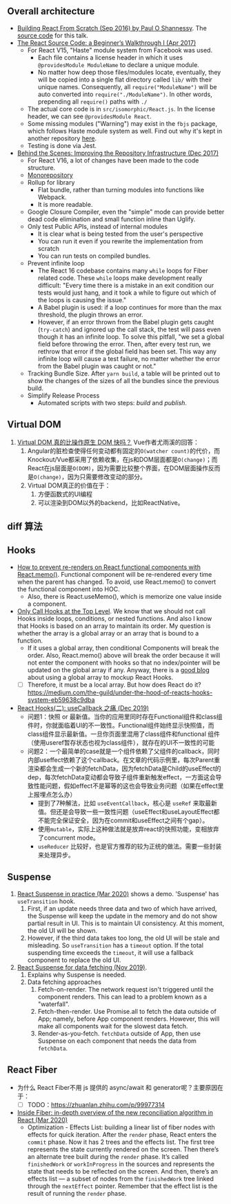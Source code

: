 
## Overall architecture
* [Building React From Scratch (Sep 2016) by Paul O Shannessy](https://www.youtube.com/watch?v=_MAD4Oly9yg&ab_channel=ReactRally). The [source code](https://github.com/zpao/building-react-from-scratch) for this talk.
* [The React Source Code: a Beginner’s Walkthrough I (Apr 2017)](https://medium.com/@ericchurchill/the-react-source-code-a-beginners-walkthrough-i-7240e86f3030)
  * For React V15, "Haste" module system from Facebook was used. 
    * Each file contains a license header in which it uses `@providesModule ModuleName` to declare a unique module. 
    * No matter how deep those files/modules locate, eventually, they will be copied into a single flat directory called `lib/` with their unique names. Consequently, all `require("ModuleName")` will be auto converted into `require("./ModuleName")`. In other words, prepending all `require()` paths with `./`
  * The actual core code is in `src/isomorphic/React.js`. In the license header, we can see `@providesModule React`.
  * Some missing modules ("Warning") may exist in the `fbjs` package, which follows Haste module system as well. Find out why it's kept in another repository [here](https://www.npmjs.com/package/fbjs).
  * Testing is done via Jest.
* [Behind the Scenes: Improving the Repository Infrastructure (Dec 2017)](https://reactjs.org/blog/2017/12/15/improving-the-repository-infrastructure.html)
  * For React V16, a lot of changes have been made to the code structure.
  * [Monorepository](http://danluu.com/monorepo/)
  * Rollup for library
    * Flat bundle, rather than turning modules into functions like Webpack.
    * It is more readable.
  * Google Closure Compiler, even the "simple" mode can provide better dead code elimination and small function inline than Uglify.
  * Only test Public APIs, instead of internal modules
    * It is clear what is being tested from the user's perspective
    * You can run it even if you rewrite the implementation from scratch
    * You can run tests on compiled bundles.
  * Prevent infinite loop
    * The React 16 codebase contains many `while` loops for Fiber related code. These `while` loops make development really difficult: "Every time there is a mistake in an exit condition our tests would just hang, and it took a while to figure out which of the loops is causing the issue."
    * A Babel plugin is used: if a loop continues for more than the max threshold, the plugin throws an error.
    * However, if an error thrown from the Babel plugin gets caught (`try-catch`) and ignored up the call stack, the test will pass even though it has an infinite loop. To solve this pitfall, "we set a global field before throwing the error. Then, after every test run, we rethrow that error if the global field has been set. This way any infinite loop will cause a test failure, no matter whether the error from the Babel plugin was caught or not."
  * Tracking Bundle Size. After `yarn build`, a table will be printed out to show the changes of the sizes of all the bundles since the previous build.
  * Simplify Release Process
    * Automated scripts with two steps: *build* and *publish*.

## Virtual DOM
1. [Virtual DOM 真的比操作原生 DOM 快吗？](https://github.com/Advanced-Frontend/Daily-Interview-Question/issues/47)  Vue作者尤雨溪的回答：
   1. Angular的脏检查使得任何变动都有固定的`O(watcher count)`的代价，而Knockout/Vue都采用了依赖收集，在js和DOM层面都是`O(change)`；而React在js层面是`O(DOM)`，因为需要比较整个界面，在DOM层面操作反而是`O(change)`，因为只需要修改变动的部分。
   2. Virtual DOM真正的价值在于：
      1. 方便函数式的UI编程
      2. 可以渲染到DOM以外的backend，比如ReactNative。

## diff 算法


## Hooks
* [How to prevent re-renders on React functional components with React.memo()](https://linguinecode.com/post/prevent-re-renders-react-functional-components-react-memo). Functional component will be re-rendered every time when the parent has changed. To avoid, use React.memo() to convert the functional component into HOC.
   * Also, there is React.useMemo(), which is memorize one value inside a component.
* [Only Call Hooks at the Top Level](https://reactjs.org/docs/hooks-rules.html). We know that we should not call Hooks inside loops, conditions, or nested functions.  And also I know that Hooks is based on an array to maintain its order. My question is whether the array is a global array or an array that is bound to a function. 
   * If it uses a global array, then conditional Components will break the order. Also, React.memo() above will break the order because it will not enter the component with hooks so that no index/pointer will be updated on the global array if any. Anyway, there is a [good blog](https://www.netlify.com/blog/2019/03/11/deep-dive-how-do-react-hooks-really-work/) about using a global array to mockup React Hooks.
   * [ ] Therefore, it must be a local array. But how does React do it?  https://medium.com/the-guild/under-the-hood-of-reacts-hooks-system-eb59638c9dba
* [React Hooks(二): useCallback 之痛 (Dec 2019)](https://zhuanlan.zhihu.com/p/98554943)
  * 问题1：快照 or 最新值。当你的应用里同时存在Functional组件和class组件时，你就面临着UI的不一致性。Functional组件始终显示快照值，而class组件显示最新值。一旦你页面里混用了class组件和functional 组件（使用useref暂存状态也视为class组件），就存在的UI不一致性的可能
  * 问题2：一个最简单的case就是一个组件依赖了父组件的callback，同时内部useffect依赖了这个callback。在文章的代码示例里，每次Parent重渲染都会生成一个新的fetchData，因为fetchData是Child的useEffect的dep，每次fetchData变动都会导致子组件重新触发effect，一方面这会导致性能问题，假如effect不是幂等的这也会导致业务问题（如果在effect里上报埋点怎么办）
    * 提到了7种解法，比如 `useEventCallback`，核心是 `useRef` 来取最新值。但还是会导致一些一致性问题（useEffect和useLayoutEffect都不能完全保证安全，因为在commit和useEffect之间有个gap）。
    * 使用`mutable`，实际上这种做法就是放弃react的快照功能，变相放弃了concurrent mode。
    * `useReducer` 比较好，也是官方推荐的较为正统的做法。需要一些封装来处理异步。

## Suspense
1. [React Suspense in practice (Mar 2020)](https://css-tricks.com/react-suspense-in-practice/) shows a demo. 'Suspense' has `useTransition` hook.
   1. First, if an update needs three data and two of which have arrived, the Suspense will keep the update in the memory and do not show partial result in UI. This is to maintain UI consistency. At this moment, the old UI will be shown.
   2. However, if the third data takes too long, the old UI will be stale and misleading. So `useTransition` has a `timeout` option. If the total suspending time exceeds the `timeout`, it will use a fallback component to replace the old UI.
2. [React Suspense for data fetching (Nov 2019)](https://blog.logrocket.com/react-suspense-for-data-fetching/).
   1. Explains why Suspense is needed.
   2. Data fetching approaches
      1. Fetch-on-render.  The network request isn't triggered until the component renders. This can lead to a problem known as a "waterfall".
      2. Fetch-then-render.  Use Promise.all to fetch the data outside of App; namely, before App component renders. However, this will make all components wait for the slowest data fetch.
      3. Render-as-you-fetch. `fetchData` outside of App, then use Suspense on each component that needs the data from `fetchData`.


## React Fiber
* 为什么 React Fiber不用 js 提供的 async/await 和 generator呢？主要原因在于：
   * [ ] TODO：https://zhuanlan.zhihu.com/p/99977314
* [Inside Fiber: in-depth overview of the new reconciliation algorithm in React (Mar 2020)](https://indepth.dev/inside-fiber-in-depth-overview-of-the-new-reconciliation-algorithm-in-react/)
  * Optimization - Effects List: building a linear list of fiber nodes with effects for quick iteration. After the `render` phase, React enters the `commit` phase. Now it has 2 trees and the effects list. The first tree represents the state currently rendered on the screen. Then there’s an alternate tree built during the `render` phase. It’s called `finishedWork` or `workInProgress` in the sources and represents the state that needs to be reflected on the screen. And then, there’s an effects list — a subset of nodes from the `finishedWork` tree linked through the `nextEffect` pointer. Remember that the effect list is the result of running the `render` phase.
